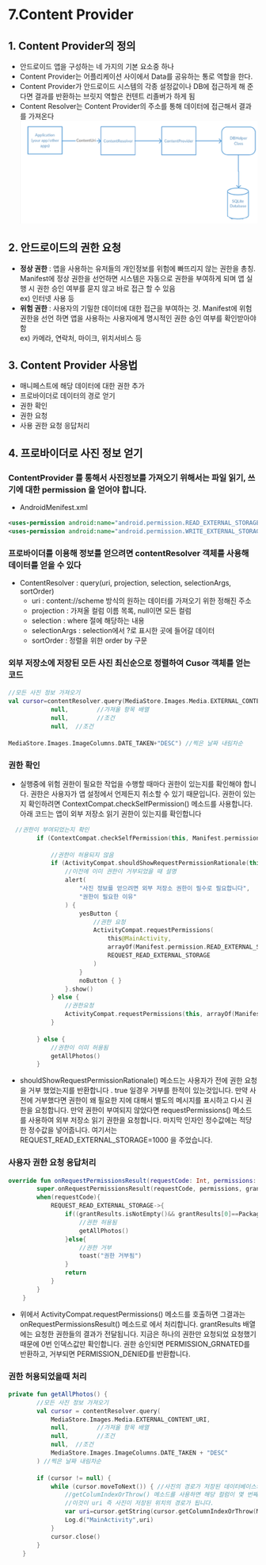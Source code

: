 # 7.Content Provider
## 1. Content Provider의 정의
- 안드로이드 앱을 구성하는 네 가지의 기본 요소중 하나
- Content Provider는 어플리케이션 사이에서 Data를 공유하는 통로 역할을 한다.
- Content Provider가 안드로이드 시스템의 각종 설정값이나 DB에 접근하게 해 준다면 결과를 반환하는 브릿지 역할은 컨텐트 리졸버가 하게 됨
- Content Resolver는 Content Provider의 주소를 통해 데이터에 접근해서 결과를 가져온다
  ![img](./Images/7/1.png)

## 2. 안드로이드의  권한 요청
-  **정상 권한** : 앱을 사용하는 유저들의 개인정보를 위험에 빠뜨리지 않는 권한을 총칭.<br>
   Manifest에 정상 권한을 선언하면 시스템은 자동으로 권한을 부여하게 되며 앱 실행 시 권한 승인 여부를 묻지 않고 바로 접근 할 수 있음<br>ex) 인터넷 사용 등
-  **위험 권한** : 사용자의 기밀한 데이터에 대한 접근을 부여하는 것. Manifest에 위험권한을 선언 하면 앱을 사용하는 사용자에게 명시적인 권한 승인 여부를 확인받아야 함<br>ex) 카메라, 연락처, 마이크, 위치서비스 등

## 3. Content Provider 사용법

- 매니페스트에 해당 데이터에 대한 권한 추가
- 프로바이더로 데이터의 경로 얻기
- 권한 확인
- 권한 요청
- 사용 권한 요청 응답처리

## 4. 프로바이더로 사진 정보 얻기

### ContentProvider 를 통해서 사진정보를 가져오기 위해서는 파일 읽기, 쓰기에 대한 permission 을 얻어야 합니다.
 - AndroidMenifest.xml
```xml
<uses-permission android:name="android.permission.READ_EXTERNAL_STORAGE"/>
<uses-permission android:name="android.permission.WRITE_EXTERNAL_STORAGE"/>
```

### 프로바이더를 이용해 정보를 얻으려면 contentResolver 객체를 사용해 데이터를 얻을 수 있다

- ContentResolver : query(uri, projection, selection, selectionArgs, sortOrder)
  - uri : content://scheme 방식의 원하는 데이터를 가져오기 위한 정해진 주소
  - projection : 가져올 컬럼 이름 목록, null이면 모든 컬럼
  - selection : where 절에 해당하는 내용
  - selectionArgs : selection에서 ?로 표시한 곳에 들어갈 데이터
  - sortOrder : 정렬을 위한 order by 구문

 ### 외부 저장소에 저장된 모든 사진 최신순으로 정렬하여 Cusor 객체를 얻는 코드
```kotlin
//모든 사진 정보 가져오기
val cursor=contentResolver.query(MediaStore.Images.Media.EXTERNAL_CONTENT_URI,
            null,        //가져올 항목 배열
            null,        //조건
            null,  //조건
 
MediaStore.Images.ImageColumns.DATE_TAKEN+"DESC") //찍은 날짜 내림차순
```

### 권한 확인

- 실행중에 위험 권한이 필요한 작업을 수행할 때마다 권한이 있는지를 확인해야 합니다.
권한은 사용자가 앱 설정에서 언제든지 취소할 수 있기 때문입니다. 
권한이 있는지 확인하려면 ContextCompat.checkSelfPermission() 메소드를 사용합니다.
아래 코드는 앱이 외부 저장소 읽기 권한이 있는지를 확인합니다

```kotlin
  //권한이 부여되었는지 확인
        if (ContextCompat.checkSelfPermission(this, Manifest.permission.READ_EXTERNAL_STORAGE) != PackageManager.PERMISSION_GRANTED) {
            
            //권한이 허용되지 않음
            if (ActivityCompat.shouldShowRequestPermissionRationale(this, Manifest.permission.READ_EXTERNAL_STORAGE)) {
                //이전에 이미 권한이 거부되었을 때 설명
                alert(
                    "사진 정보를 얻으려면 외부 저장소 권한이 필수로 필요합니다",
                    "권한이 필요한 이유"
                ) {
                    yesButton {
                        //권한 요청
                        ActivityCompat.requestPermissions(
                            this@MainActivity,
                            arrayOf(Manifest.permission.READ_EXTERNAL_STORAGE),
                            REQUEST_READ_EXTERNAL_STORAGE
                        )
                    }
                    noButton { }
                }.show()
            } else {
                //권한요청
                ActivityCompat.requestPermissions(this, arrayOf(Manifest.permission.READ_EXTERNAL_STORAGE), REQUEST_READ_EXTERNAL_STORAGE)
            }
 
        } else {
            //권한이 이미 허용됨
            getAllPhotos()
        }
```
- shouldShowRequestPermissionRationale() 메소드는 사용자가 전에 권한 요청을 거부 했었는지를 반환합니다 . true 일경우 거부를 한적이 있는것입니다.
만약 사전에 거부했다면 권한이 왜 필요한 지에 대해서 별도의 메시지를 표시하고 다시 권한을 요청합니다.
만약 권한이 부여되지 않았다면 requestPermissions() 메소드를 사용하여 외부 저장소 읽기 권한을 요청합니다. 마지막 인자인 정수값에는 적당한 정수값을 넣어줍니다.
여기서는 REQUEST_READ_EXTERNAL_STORAGE=1000 을 주었습니다.

### 사용자 권한 요청 응답처리
```kotlin
override fun onRequestPermissionsResult(requestCode: Int, permissions: Array<out String>, grantResults: IntArray) {
        super.onRequestPermissionsResult(requestCode, permissions, grantResults)
        when(requestCode){
            REQUEST_READ_EXTERNAL_STORAGE->{
                if((grantResults.isNotEmpty()&& grantResults[0]==PackageManager.PERMISSION_GRANTED)){
                    //권한 허용됨
                    getAllPhotos()
                }else{
                    //권한 거부
                    toast("권한 거부됨")
                }
                return
            }
        }
    }
```

- 위에서 ActivityCompat.requestPermissions() 메소드를 호출하면 그결과는 
onRequestPermissionsResult() 메소드로 에서 처리합니다.
grantResults 배열에는 요청한 권한들의 결과가 전달됩니다. 지금은 하나의 권한만 요청되었 요청했기 때문에 0번 인덱스값만 확인합니다. 권한 승인되면 PERMISSION_GRNATED를 반환하고, 거부되면 PERMISSION_DENIED를 반환합니다.

### 권한 허용되었을때 처리
```kotlin
private fun getAllPhotos() {
        //모든 사진 정보 가져오기
        val cursor = contentResolver.query(
            MediaStore.Images.Media.EXTERNAL_CONTENT_URI,
            null,        //가져올 항목 배열
            null,        //조건
            null,  //조건
            MediaStore.Images.ImageColumns.DATE_TAKEN + "DESC"
        ) //찍은 날짜 내림차순
 
        if (cursor != null) {
            while (cursor.moveToNext()) { //사진의 경로가 저장된 데이터베이스의 컬럼명은 DATA 상수에 정의되어 있습니다.
                //getColumIndexOrThrow() 메소드를 사용하면 해당 컬럼이 몇 번째 인덱스 인지 알 수 있습니다. getString() 메소드에 그 인덱스를 전달하면 String으로 변환합니다.
                //이것이 uri 즉 사진이 저장된 위치의 경로가 됩니다.
                var uri=cursor.getString(cursor.getColumnIndexOrThrow(MediaStore.Images.Media.DATA)) 
                Log.d("MainActivity",uri)
            }
            cursor.close()
        }
    }
```